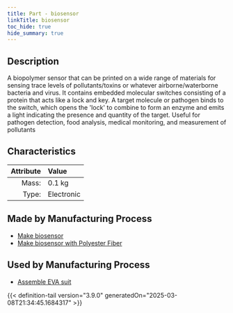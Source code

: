 ```yaml
---
title: Part - biosensor
linkTitle: biosensor
toc_hide: true
hide_summary: true
---
```

<!-- This is generated by the MarsSim HelpGenertor, do not edit. -->

## Description
A biopolymer sensor that can be printed on a wide range of materials &#10;&#9;&#9;for sensing trace levels of pollutants/toxins or whatever airborne/waterborne bacteria &#10;&#9;&#9;and virus. It contains embedded molecular switches consisting of a protein that acts &#10;&#9;&#9;like a lock and key. A target molecule or pathogen binds to the switch, which opens&#10;&#9;&#9;the &#39;lock&#39; to combine to form an enzyme and emits a light indicating the presence and &#10;&#9;&#9;quantity of the target. Useful for pathogen detection, food analysis, medical monitoring,&#10;&#9;&#9;and measurement of pollutants 

## Characteristics

| Attribute      | Value |
|--------:|:------|
|Mass:|0.1 kg|
|Type:|Electronic|

## Made by Manufacturing Process

- [Make biosensor](/docs/definitions/process/make-biosensor)
- [Make biosensor with Polyester Fiber](/docs/definitions/process/make-biosensor-with-polyester-fiber)

## Used by Manufacturing Process

- [Assemble EVA suit](/docs/definitions/process/assemble-eva-suit)



{{< definition-tail version="3.9.0" generatedOn="2025-03-08T21:34:45.1684317" >}}



